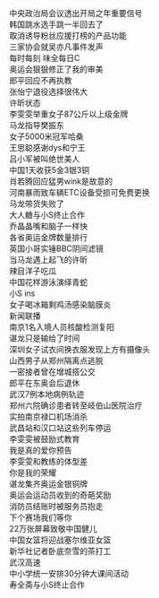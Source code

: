 中央政治局会议透出开局之年重要信号  
韩国跳水选手跳一半回去了  
取消诱导粉丝应援打榜的产品功能  
三家协会就吴亦凡事件发声  
每时每刻 味全每日C  
奥运会狠狠修正了我的审美  
郎平回应不再执教  
张怡宁退役选择很伟大  
许昕状态  
李雯雯举重女子87公斤以上级金牌  
马龙指导樊振东  
女子5000米冠军哈桑  
王思聪感谢dys和宁王  
吕小军被叫绝世美人  
中国1天收获5金3银3铜  
肖若腾回应猛男wink是故意的  
河南暴雨致车辆ETC设备受损可免费更换  
马龙带货失败了  
大人糖与小S终止合作  
乔晶晶嘴和脑子一样快  
各省奥运金牌数量排行  
英国小哥实锤BBC阴间滤镜  
当马龙遇上起飞的许昕  
辣目洋子吃瓜  
中国花样游泳演绎青蛇  
小S ins  
女子喝冰箱剩鸡汤感染脑膜炎  
新闻联播  
南京1名入境人员核酸检测复阳  
谌龙只是输给了时间  
深圳女子试衣间换衣服发现上方有摄像头  
山西男子从郑州隔离点逃脱  
一密接者曾在增城搭公交  
郎平在东奥会后退休  
武汉7例本地病例轨迹  
郑州六院确诊患者转至岐伯山医院治疗  
实拍南京禄口机场消杀  
武昌站和汉口站这些列车停运  
李雯雯被鼓励式教育  
我是真的爱你预告  
李雯雯和教练的体型差  
你是我的荣耀  
谌龙集齐奥运金银铜牌  
奥运会运动员收到的奇葩奖励  
消防员结账时被服务员抱走  
下个赛场我们等你  
22万张屏幕致敬中国健儿  
中国女篮将迎战塞尔维亚女篮  
新华社记者卧底奈雪的茶打工  
武汉高速  
中小学统一安排30分钟大课间活动  
寿全斋与小S终止合作  
